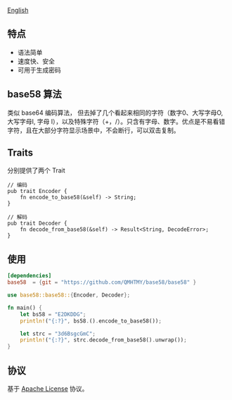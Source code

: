 [English](README.md)

## 特点

 * 语法简单
 * 速度快、安全
 * 可用于生成密码

## base58 算法

类似 base64 编码算法， 但去掉了几个看起来相同的字符（数字0、大写字母O, 大写字母I, 字母 l），以及特殊字符（+，/）。只含有字母、数字。优点是不易看错字符，且在大部分字符显示场景中，不会断行，可以双击复制。

## Traits
分别提供了两个 Trait
```
// 编码
pub trait Encoder {
	fn encode_to_base58(&self) -> String;
}

// 解码
pub trait Decoder {
	fn decode_from_base58(&self) -> Result<String, DecodeError>;
}
```

## 使用
```toml
[dependencies]
base58  = {git = "https://github.com/QMHTMY/base58/base58" }
```

```rust
use base58::base58::{Encoder, Decoder};

fn main() {
    let bs58 = "E2DKDDG";
    println!("{:?}", bs58.().encode_to_base58());

    let strc = "3d6BsgcGmC";
    println!("{:?}", strc.decode_from_base58().unwrap());
}
```

## 协议
基于 [Apache License](LICENSE) 协议。
